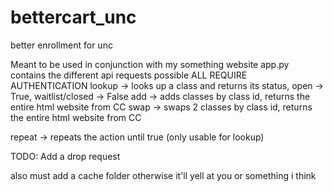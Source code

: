 # bettercart_unc
better enrollment for unc

Meant to be used in conjunction with my something website
app.py contains the different api requests possible
ALL REQUIRE AUTHENTICATION
lookup -> looks up a class and returns its status, open -> True, waitlist/closed -> False
add -> adds classes by class id, returns the entire html website from CC 
swap -> swaps 2 classes by class id, returns the entire html website from CC

repeat -> repeats the action until true (only usable for lookup)

TODO: Add a drop request

also must add a cache folder otherwise it'll yell at you or something i think
